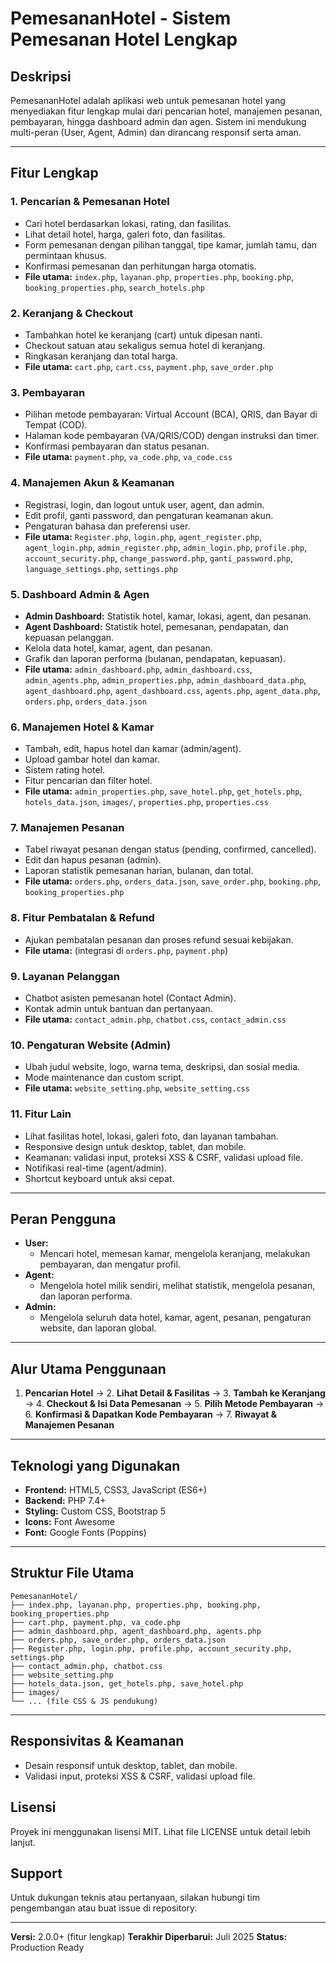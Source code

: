 # PemesananHotel - Sistem Pemesanan Hotel Lengkap

## Deskripsi
PemesananHotel adalah aplikasi web untuk pemesanan hotel yang menyediakan fitur lengkap mulai dari pencarian hotel, manajemen pesanan, pembayaran, hingga dashboard admin dan agen. Sistem ini mendukung multi-peran (User, Agent, Admin) dan dirancang responsif serta aman.

---

## Fitur Lengkap

### 1. Pencarian & Pemesanan Hotel
- Cari hotel berdasarkan lokasi, rating, dan fasilitas.
- Lihat detail hotel, harga, galeri foto, dan fasilitas.
- Form pemesanan dengan pilihan tanggal, tipe kamar, jumlah tamu, dan permintaan khusus.
- Konfirmasi pemesanan dan perhitungan harga otomatis.
- **File utama:** `index.php`, `layanan.php`, `properties.php`, `booking.php`, `booking_properties.php`, `search_hotels.php`

### 2. Keranjang & Checkout
- Tambahkan hotel ke keranjang (cart) untuk dipesan nanti.
- Checkout satuan atau sekaligus semua hotel di keranjang.
- Ringkasan keranjang dan total harga.
- **File utama:** `cart.php`, `cart.css`, `payment.php`, `save_order.php`

### 3. Pembayaran
- Pilihan metode pembayaran: Virtual Account (BCA), QRIS, dan Bayar di Tempat (COD).
- Halaman kode pembayaran (VA/QRIS/COD) dengan instruksi dan timer.
- Konfirmasi pembayaran dan status pesanan.
- **File utama:** `payment.php`, `va_code.php`, `va_code.css`

### 4. Manajemen Akun & Keamanan
- Registrasi, login, dan logout untuk user, agent, dan admin.
- Edit profil, ganti password, dan pengaturan keamanan akun.
- Pengaturan bahasa dan preferensi user.
- **File utama:** `Register.php`, `login.php`, `agent_register.php`, `agent_login.php`, `admin_register.php`, `admin_login.php`, `profile.php`, `account_security.php`, `change_password.php`, `ganti_password.php`, `language_settings.php`, `settings.php`

### 5. Dashboard Admin & Agen
- **Admin Dashboard:** Statistik hotel, kamar, lokasi, agent, dan pesanan.
- **Agent Dashboard:** Statistik hotel, pemesanan, pendapatan, dan kepuasan pelanggan.
- Kelola data hotel, kamar, agent, dan pesanan.
- Grafik dan laporan performa (bulanan, pendapatan, kepuasan).
- **File utama:** `admin_dashboard.php`, `admin_dashboard.css`, `admin_agents.php`, `admin_properties.php`, `admin_dashboard_data.php`, `agent_dashboard.php`, `agent_dashboard.css`, `agents.php`, `agent_data.php`, `orders.php`, `orders_data.json`

### 6. Manajemen Hotel & Kamar
- Tambah, edit, hapus hotel dan kamar (admin/agent).
- Upload gambar hotel dan kamar.
- Sistem rating hotel.
- Fitur pencarian dan filter hotel.
- **File utama:** `admin_properties.php`, `save_hotel.php`, `get_hotels.php`, `hotels_data.json`, `images/`, `properties.php`, `properties.css`

### 7. Manajemen Pesanan
- Tabel riwayat pesanan dengan status (pending, confirmed, cancelled).
- Edit dan hapus pesanan (admin).
- Laporan statistik pemesanan harian, bulanan, dan total.
- **File utama:** `orders.php`, `orders_data.json`, `save_order.php`, `booking.php`, `booking_properties.php`

### 8. Fitur Pembatalan & Refund
- Ajukan pembatalan pesanan dan proses refund sesuai kebijakan.
- **File utama:** (integrasi di `orders.php`, `payment.php`)

### 9. Layanan Pelanggan
- Chatbot asisten pemesanan hotel (Contact Admin).
- Kontak admin untuk bantuan dan pertanyaan.
- **File utama:** `contact_admin.php`, `chatbot.css`, `contact_admin.css`

### 10. Pengaturan Website (Admin)
- Ubah judul website, logo, warna tema, deskripsi, dan sosial media.
- Mode maintenance dan custom script.
- **File utama:** `website_setting.php`, `website_setting.css`

### 11. Fitur Lain
- Lihat fasilitas hotel, lokasi, galeri foto, dan layanan tambahan.
- Responsive design untuk desktop, tablet, dan mobile.
- Keamanan: validasi input, proteksi XSS & CSRF, validasi upload file.
- Notifikasi real-time (agent/admin).
- Shortcut keyboard untuk aksi cepat.

---

## Peran Pengguna

- **User:**
  - Mencari hotel, memesan kamar, mengelola keranjang, melakukan pembayaran, dan mengatur profil.
- **Agent:**
  - Mengelola hotel milik sendiri, melihat statistik, mengelola pesanan, dan laporan performa.
- **Admin:**
  - Mengelola seluruh data hotel, kamar, agent, pesanan, pengaturan website, dan laporan global.

---

## Alur Utama Penggunaan

1. **Pencarian Hotel** → 2. **Lihat Detail & Fasilitas** → 3. **Tambah ke Keranjang** → 4. **Checkout & Isi Data Pemesanan** → 5. **Pilih Metode Pembayaran** → 6. **Konfirmasi & Dapatkan Kode Pembayaran** → 7. **Riwayat & Manajemen Pesanan**

---

## Teknologi yang Digunakan
- **Frontend:** HTML5, CSS3, JavaScript (ES6+)
- **Backend:** PHP 7.4+
- **Styling:** Custom CSS, Bootstrap 5
- **Icons:** Font Awesome
- **Font:** Google Fonts (Poppins)

---

## Struktur File Utama

```
PemesananHotel/
├── index.php, layanan.php, properties.php, booking.php, booking_properties.php
├── cart.php, payment.php, va_code.php
├── admin_dashboard.php, agent_dashboard.php, agents.php
├── orders.php, save_order.php, orders_data.json
├── Register.php, login.php, profile.php, account_security.php, settings.php
├── contact_admin.php, chatbot.css
├── website_setting.php
├── hotels_data.json, get_hotels.php, save_hotel.php
├── images/
└── ... (file CSS & JS pendukung)
```

---

## Responsivitas & Keamanan
- Desain responsif untuk desktop, tablet, dan mobile.
- Validasi input, proteksi XSS & CSRF, validasi upload file.

## Lisensi
Proyek ini menggunakan lisensi MIT. Lihat file LICENSE untuk detail lebih lanjut.

## Support
Untuk dukungan teknis atau pertanyaan, silakan hubungi tim pengembangan atau buat issue di repository.

---

**Versi:** 2.0.0+ (fitur lengkap)
**Terakhir Diperbarui:** Juli 2025
**Status:** Production Ready 